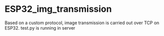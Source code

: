 # ESP32_img_transmission
Based on a custom protocol, image transmission is carried out over TCP on ESP32.
test.py is running in server